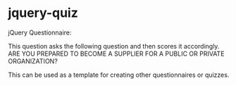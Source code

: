 # jquery-quiz
jQuery Questionnaire:   
   
This question asks the following question and then scores it accordingly.    
ARE YOU PREPARED TO BECOME A SUPPLIER FOR A PUBLIC OR PRIVATE ORGANIZATION?  

This can be used as a template for creating other questionnaires or quizzes.
